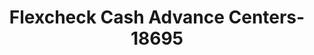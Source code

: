 ---
f_zip-code: 31794
f_state-code: GA
title: Flexcheck Cash Advance Centers-18695
f_phone: 229-382-2632
f_city-only: Tifton
f_address: 606 Love Avenue Tifton
f_location-unique-id: '18695'
slug: flexcheck-cash-advance-centers-18695
updated-on: '2024-05-30T13:46:58.046Z'
created-on: '2024-05-30T13:36:59.803Z'
published-on: '2024-05-30T13:54:32.469Z'
f_city-state: cms/city/tifton-ga.md
f_company: cms/company/flexcheck-cash-advance-centers.md
f_state: cms/state/georgia.md
layout: '[payday-loan].html'
tags: payday-loan
---
